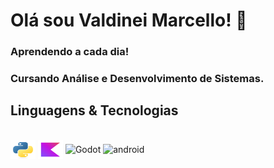 # Olá sou Valdinei Marcello! 👋
### Aprendendo a cada dia!
### Cursando Análise e Desenvolvimento de Sistemas.



##


## Linguagens & Tecnologias

<div style="display: inline_block"><br>
<img align="center" alt="Python" height="30" width="40" src="https://raw.githubusercontent.com/devicons/devicon/master/icons/python/python-original.svg">
<img align="center" alt="Kotlin" height="30" width="40" src="https://raw.githubusercontent.com/devicons/devicon/master/icons/kotlin/kotlin-original.svg">
<img align="center" alt="Godot" height="30" width="40" src="https://cdn.jsdelivr.net/gh/devicons/devicon@latest/icons/godot/godot-original.svg">
<img align="center" alt="android" height="30" width="40" src="https://cdn.jsdelivr.net/gh/devicons/devicon@latest/icons/androidstudio/androidstudio-original.svg">
  
</div>







